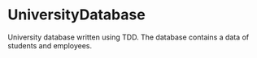 # UniversityDatabase
University database written using TDD. The database contains a data of students and employees.  
